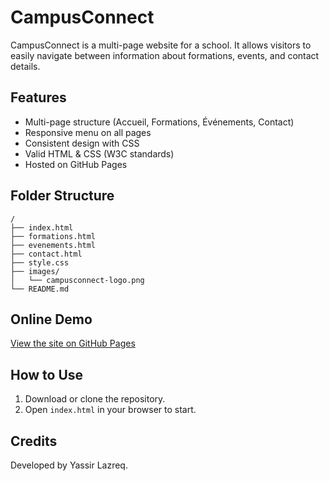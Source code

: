 # CampusConnect

CampusConnect is a multi-page website for a school. It allows visitors to easily navigate between information about formations, events, and contact details.

## Features

- Multi-page structure (Accueil, Formations, Événements, Contact)
- Responsive menu on all pages
- Consistent design with CSS
- Valid HTML & CSS (W3C standards)
- Hosted on GitHub Pages

## Folder Structure

```
/
├── index.html
├── formations.html
├── evenements.html
├── contact.html
├── style.css
├── images/
│   └── campusconnect-logo.png
└── README.md
```

## Online Demo

[View the site on GitHub Pages](https://yourusername.github.io/your-repo-name/)

## How to Use

1. Download or clone the repository.
2. Open `index.html` in your browser to start.

## Credits

Developed by Yassir Lazreq.
